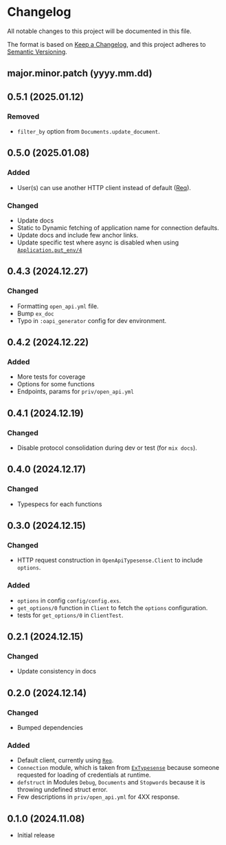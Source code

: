 # Changelog

All notable changes to this project will be documented in this file.

The format is based on [Keep a Changelog](https://keepachangelog.com/en/1.0.0/),
and this project adheres to [Semantic Versioning](https://semver.org/spec/v2.0.0.html).

## major.minor.patch (yyyy.mm.dd)

## 0.5.1 (2025.01.12)

### Removed

* `filter_by` option from `Documents.update_document`.

## 0.5.0 (2025.01.08)

### Added

* User(s) can use another HTTP client instead of default ([Req](https://hexdocs.pm/req)).

### Changed

* Update docs
* Static to Dynamic fetching of application name for connection defaults.
* Update docs and include few anchor links.
* Update specific test where async is disabled when using [`Application.put_env/4`](https://elixirforum.com/t/using-application-get-env-application-put-env-in-exunit-tests/8019/2)

## 0.4.3 (2024.12.27)

### Changed

* Formatting `open_api.yml` file.
* Bump `ex_doc`
* Typo in `:oapi_generator` config for dev environment.

## 0.4.2 (2024.12.22)

### Added

* More tests for coverage
* Options for some functions
* Endpoints, params for `priv/open_api.yml`

## 0.4.1 (2024.12.19)

### Changed

* Disable protocol consolidation during dev or test (for `mix docs`).

## 0.4.0 (2024.12.17)

### Changed

* Typespecs for each functions

## 0.3.0 (2024.12.15)

### Changed

* HTTP request construction in `OpenApiTypesense.Client` to include `options`.

### Added

* `options` in config `config/config.exs`.
* `get_options/0` function in `Client` to fetch the `options` configuration.
* tests for `get_options/0` in `ClientTest`.

## 0.2.1 (2024.12.15)

### Changed

* Update consistency in docs

## 0.2.0 (2024.12.14)

### Changed

* Bumped dependencies

### Added

* Default client, currently using [`Req`](https://hexdocs.pm/req).
* `Connection` module, which is taken from [`ExTypesense`](https://hexdocs.pm/ex_typesense) because someone requested for loading of credentials at runtime.
* `defstruct` in Modules `Debug`, `Documents` and `Stopwords` because it is throwing undefined struct error.
* Few descriptions in `priv/open_api.yml` for 4XX response.

## 0.1.0 (2024.11.08)

* Initial release
